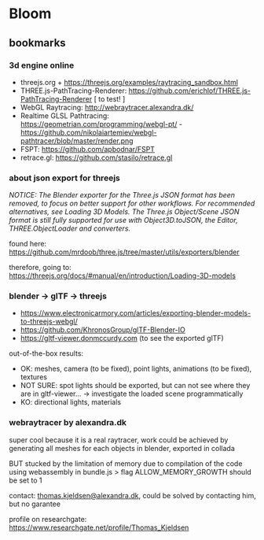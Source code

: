 # Bloom

## bookmarks

### 3d engine online

- threejs.org + https://threejs.org/examples/raytracing_sandbox.html
- THREE.js-PathTracing-Renderer: https://github.com/erichlof/THREE.js-PathTracing-Renderer [ to test! ]
- WebGL Raytracing: http://webraytracer.alexandra.dk/
- Realtime GLSL Pathtracing: https://geometrian.com/programming/webgl-pt/ - https://github.com/nikolaiartemiev/webgl-pathtracer/blob/master/render.png
- FSPT: https://github.com/apbodnar/FSPT
- retrace.gl: https://github.com/stasilo/retrace.gl

### about json export for threejs

*NOTICE: The Blender exporter for the Three.js JSON format has been removed, to focus on better support for other workflows. For recommended alternatives, see Loading 3D Models. The Three.js Object/Scene JSON format is still fully supported for use with Object3D.toJSON, the Editor, THREE.ObjectLoader and converters.*

found here: https://github.com/mrdoob/three.js/tree/master/utils/exporters/blender

therefore, going to: https://threejs.org/docs/#manual/en/introduction/Loading-3D-models

### blender -> glTF -> threejs

- https://www.electronicarmory.com/articles/exporting-blender-models-to-threejs-webgl/
- https://github.com/KhronosGroup/glTF-Blender-IO
- https://gltf-viewer.donmccurdy.com (to see the exported glTF)

out-of-the-box results:
- OK: meshes, camera (to be fixed), point lights, animations (to be fixed), textures
- NOT SURE: spot lights should be exported, but can not see where they are in gltf-viewer... -> investigate the loaded scene programmatically
- KO: directional lights, materials

### webraytracer by alexandra.dk

super cool because it is a real raytracer, work could be achieved by generating all meshes for each objects in blender, exported in collada

BUT stucked by the limitation of memory due to compilation of the code using webassembly in bundle.js > flag ALLOW_MEMORY_GROWTH should be set to 1

contact: thomas.kjeldsen@alexandra.dk, could be solved by contacting him, but no garantee

profile on researchgate: https://www.researchgate.net/profile/Thomas_Kjeldsen